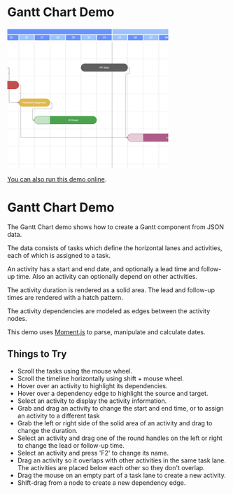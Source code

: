# Gantt Chart Demo

<img src="../../resources/image/ganttchart.png" alt="demo-thumbnail" height="320"/>

[You can also run this demo online](https://live.yworks.com/demos/view/ganttchart/index.html).

# Gantt Chart Demo

The Gantt Chart demo shows how to create a Gantt component from JSON data.

The data consists of tasks which define the horizontal lanes and activities, each of which is assigned to a task.

An activity has a start and end date, and optionally a lead time and follow-up time. Also an activity can optionally depend on other activities.

The activity duration is rendered as a solid area. The lead and follow-up times are rendered with a hatch pattern.

The activity dependencies are modeled as edges between the activity nodes.

This demo uses [Moment.js](https://moment.github.io/luxon/#/) to parse, manipulate and calculate dates.

## Things to Try

- Scroll the tasks using the mouse wheel.
- Scroll the timeline horizontally using shift + mouse wheel.
- Hover over an activity to highlight its dependencies.
- Hover over a dependency edge to highlight the source and target.
- Select an activity to display the activity information.
- Grab and drag an activity to change the start and end time, or to assign an activity to a different task
- Grab the left or right side of the solid area of an activity and drag to change the duration.
- Select an activity and drag one of the round handles on the left or right to change the lead or follow-up time.
- Select an activity and press 'F2' to change its name.
- Drag an activity so it overlaps with other activities in the same task lane. The activities are placed below each other so they don't overlap.
- Drag the mouse on an empty part of a task lane to create a new activity.
- Shift-drag from a node to create a new dependency edge.
